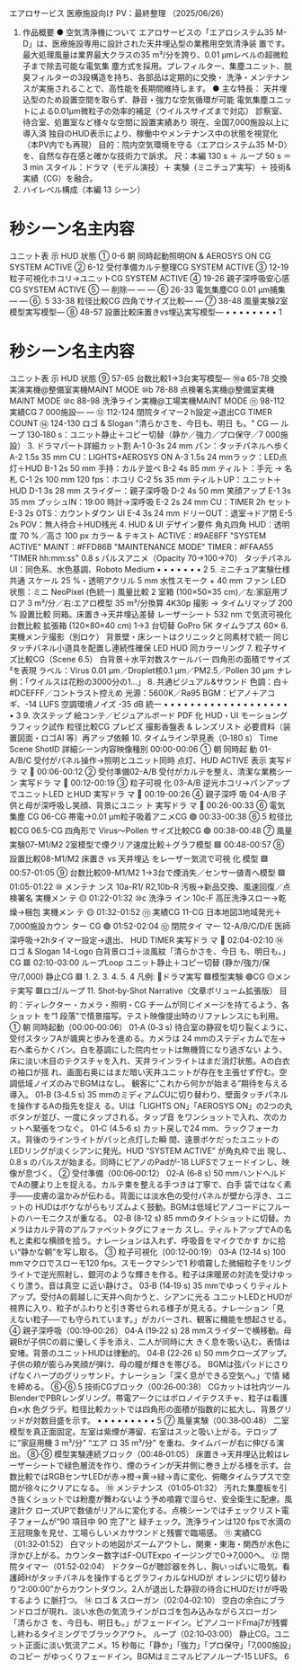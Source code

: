 エアロサービス 医療施設向け PV：最終整理
（2025/06/26）
1. 作品概要
● 空気清浄機について
エアロサービスの「エアロシステム35 M-D」は、医療施設専用に設計された天井埋込型の業務用空気清浄装
置です。最大処理風量は業界最大クラスの35 m³/分を誇り、0.01 μmレベルの超微粒子まで除去可能な電気集
塵方式を採用。プレフィルター、集塵ユニット、脱臭フィルターの3段構造を持ち、各部品は定期的に交換・
洗浄・メンテナンスが実施されることで、高性能を長期間維持します。
● 主な特長：
天井埋込型のため設置空間を取らず、静音・強力な空気循環が可能
電気集塵ユニットによる0.01μm微粒子の効率的補足（ウイルスサイズまで対応）
診察室、待合室、処置室など様々な空間に設置実績あり
現在、全国7,000施設以上に導入済
独自のHUD表示により、稼働中やメンテナンス中の状態を視覚化（本PV内でも再現）
目的：院内空気環境を守る〈エアロシステム35 M-D〉を、自然な存在感と確かな技術力で訴求。
尺：本編 130 s ＋ ループ 50 s ＝ 3 min
スタイル：ドラマ（モデル演技）＋ 実験（ミニチュア実写）＋ 技術&実績（CG）を融合。
2. ハイレベル構成（本編 13 シーン）
# 秒シーン名主内容
ユニット表
示
HUD 状態
① 0-6 朝 同時起動照明ON & AEROSYS ON CG SYSTEM ACTIVE
② 6-12 受付準備カルテ整理CG SYSTEM ACTIVE
③ 12-19 粒子可視化ホコリ→ユニットCG SYSTEM ACTIVE
④ 19-26 親子深呼吸安心感CG SYSTEM ACTIVE
⑤ ― 削除— — —
⑥ 26-33 電気集塵CG 0.01 μm捕集— —
⑥.
5
33-38 粒径比較CG 四角でサイズ比較— —
⑦ 38-48 風量実験2室模型実写模型—
⑧ 48-57 設置比較床置きvs埋込実写模型—
•
•
•
•
•
•
•
•
1
# 秒シーン名主内容
ユニット表
示
HUD 状態
⑨ 57-65 台数比較1→3台実写模型—
⑩a 65-78 交換実演実機@整備室実機MAINT MODE
⑩b 78-88 点検署名実機@整備室実機MAINT MODE
⑩c 88-98 洗浄ライン実機@工場実機MAINT MODE
⑪ 98-112 実績CG 7 000施設— —
⑫ 112-124 閉院タイマー2 h設定→退出CG TIMER COUNT
⑭ 124-130
ロゴ &
Slogan
"清らかさを、今日も、明日
も。"
CG —
ループ 130‑180 s：ユニット静止＋コピー切替（静か／強力／プロ保守／7 000施設）
3. ドラマパート詳細カット割
A-1 0-3s 24 mm パン：タッチパネルへ歩く
A-2 1.5s 35 mm CU：LIGHTS+AEROSYS ON
A-3 1.5s 24 mmラック：LED点灯＋HUD
B-1 2s 50 mm 手持：カルテ並べ
B-2 4s 85 mm ティルト：手元 → 名札
C-1 2s 100 mm 120 fps：ホコリ
C-2 5s 35 mm ティルトUP：ユニット＋HUD
D-1 3s 28 mm スライダー：親子深呼吸
D-2 4s 50 mm 笑顔アップ
E-1 3s 35 mm プッシュIN：19:00 時計→深呼吸
E-2 2s 24 mm CU：TIMER 2h セット
E-3 2s OTS：カウントダウン UI
E-4 3s 24 mm ドリーOUT：退室→ドア閉
E-5 2s POV：無人待合＋HUD残光
4. HUD & UI デザイン要件
角丸四角 HUD：透明度 70 %／高さ 100 px
カラー & テキスト
ACTIVE：#9AE8FF "SYSTEM ACTIVE"
MAINT：#FFD86B "MAINTENANCE MODE"
TIMER：#FFAA55 "TIMER hh\:mm\:ss"
0.8 s パルスアニメ（Opacity 70→100→70）
タッチパネル UI：同色系、水色基調、Roboto Medium
•
•
•
•
•
•
•
2
5. ミニチュア実験仕様
共通
スケール 25 %・透明アクリル 5 mm
水性スモーク + 40 mm ファン
LED 状態：ミニ NeoPixel (色統一)
風量比較
2 室箱 (100×50×35 cm)／左:家庭用ブロア 3 m³/分／右:エアロ模型 35 m³/分換算
4K30p 撮影 → タイムリマップ 200 %
設置比較
同箱。床置き→天井埋込差替
レーザーシート 532 nm で気流可視化
台数比較
拡張箱 (120×80×40 cm) 1→3 台切替
GoPro 5K タイムラプス 60×
6. 実機メンテ撮影（別ロケ）
背景壁・床シートはクリニックと同素材で統一
同じタッチパネル小道具を配置し連続性確保
LED HUD 同カラーリング
7. 粒子サイズ比較CG（Scene 6.5）
白背景＋水平対数スケールバー
四角形の面積でサイズ²を表現
ラベル：Virus 0.01 μm／Droplet核0.1 μm／PM2.5／Pollen 30 μm
ナレ例：「ウイルスは花粉の3000分の1…」
8. 共通ビジュアル&サウンド
色調：白＋#DCEFFF／コントラスト控えめ
光源：5600K／Ra95
BGM：ピアノ＋アコギ、-14 LUFS
空調環境ノイズ -35 dB 統一
•
•
•
•
•
•
•
•
•
•
•
•
•
•
•
•
•
•
•
•
3
9. 次ステップ
絵コンテ／ビジュアルボード PDF 化
HUD・UI モーショングラフィック試作
粒径比較CG プレビズ
撮影香盤表 & レンズリスト
必要資料（装置図面・ロゴAI 等）再アップ依頼
10. タイムライン早見表（0‑180 s）
Time Scene ShotID 詳細シーン内容映像種別
00:00-00:06
① 朝 同時起
動
01-A/B/C
受付がパネル操作→照明とユニット同時
点灯、HUD ACTIVE 表示
実写ドラ
マ 💠
00:06-00:12 ② 受付準備02-A/B 受付がカルテを整え、清潔な業務シーン
実写ドラ
マ 💠
00:12-00:19
③ 粒子可視
化
03-A/B
逆光ホコリ→パンアップでユニットLED
とHUD
実写ドラ
マ 💠
00:19-00:26
④ 親子深呼
吸
04-A/B
子供と母が深呼吸し笑顔、背景にユニッ
ト
実写ドラ
マ 💠
00:26-00:33
⑥ 電気集塵
CG
06-CG 帯電→0.01 μm粒子吸着アニメCG 🟣
00:33-00:38
⑥.5 粒径比
較CG
06.5-CG 四角形で Virus〜Pollen サイズ比較CG 🟣
00:38-00:48 ⑦ 風量実験07-M1/M2 2室模型で煙クリア速度比較＋グラフ模型 🟩
00:48-00:57 ⑧ 設置比較08-M1/M2
床置き vs 天井埋込 をレーザー気流で可視
化
模型 🟩
00:57-01:05 ⑨ 台数比較09-M1/M2 1→3台で煙消失／センサー値青へ模型 🟩
01:05-01:22
⑩ メンテナ
ンス
10a-R1/
R2,10b-R
汚板→新品交換、風速回復／点検署名
実機メン
テ 🟡
01:22-01:32
⑩c 洗浄ラ
イン
10c-F 高圧洗浄スロー→乾燥→梱包
実機メン
テ 🟡
01:32-01:52 ⑪ 実績CG 11-CG
日本地図3地域発光＋7,000施設カウン
ター
CG 🟣
01:52-02:04
⑫ 閉院タイ
マー
12-A/B/C/D/E
医師深呼吸→2hタイマー設定→退出、
HUD TIMER
実写ドラ
マ 💠
02:04-02:10
⑭ ロゴ &
Slogan
14-Logo
白背景ロゴ＋淡風紋「清らかさを、今日
も、明日も。」
CG 🟥
02:10-03:00 ループLoop
ユニット静止＋コピー切替 (静か/強力/保
守/7,000)
静止CG
🟥
1.
2.
3.
4.
5.
4
凡例: 💠ドラマ実写 🟩模型実験 🟣CG 🟡メンテ実写 🟥ロゴ/ループ
11. Shot‑by‑Shot Narrative（文章ボリューム拡張版）
目的：ディレクター・カメラ・照明・CG チームが同じイメージを持てるよう、各ショット
を“1 段落”で情景描写。テスト映像提出時のリファレンスにも利用。
① 朝 同時起動（00:00‑00:06）
01‑A (0‑3 s) 待合室の静寂を切り裂くように、受付スタッフAが颯爽と歩みを進める。カメラは
24 mmのステディカムで左→右へ柔らかくパン。白を基調にした院内セットは無機質になり過ぎない
よう、床に淡い木目のテクスチャを入れ、天井ラインライトはまだ消灯状態。Aの白衣の袖口が揺
れ、画面右奥にはまだ暗い天井ユニットが存在を主張せず佇む。空調低域ノイズのみでBGMはなし。
観客に“これから何かが始まる”期待を与える導入。
01‑B (3‑4.5 s) 35 mmのミディアムCUに切り替わり、壁面タッチパネルを操作するAの指先を捉え
る。UIは「LIGHTS ON」「AEROSYS ON」の2つの丸ボタンが並び、一度にタップされる。タップ音
をワンショットで入れ、次のカットへ緊張をつなぐ。
01‑C (4.5‑6 s) カット戻しで24 mm、ラックフォーカス。背後のラインライトがパッと点灯した瞬
間、遠景ボケだったユニットのLEDリングが淡くシアンに発光。HUD “SYSTEM ACTIVE” が角丸枠で出
現し、0.8 s のパルスが始まる。同時にピアノのPadが-18 LUFSでフェードインし、映像が息づく。
② 受付準備（00:06‑00:12）
02‑A (6‑8 s) 50 mmハンドヘルドでAの腰より上を捉える。カルテ束を整える手つきは丁寧で、白手
袋ではなく素手——皮膚の温かみが伝わる。背面には淡水色の受付パネルが壁から浮き、ユニットの
HUDはボケながらもリズムよく鼓動。BGMは低域ピアノコードにフルートのハーモニクスが重なる。
02‑B (8‑12 s) 85 mmのタイトショットに切替。カメラはカルテ背のアルファベットタグにフォーカ
スし、ティルトアップでAの名札と柔和な横顔を拾う。ナレーションは入れず、呼吸音をマイクでかす
かに拾い“静かな朝”を写し取る。
③ 粒子可視化（00:12‑00:19）
03‑A (12‑14 s) 100 mmマクロでスローモ120 fps。スモークマシンで1 秒噴霧した微細粒子をリング
ライトで逆光照射し、銀河のような輝きを作る。粒子は床暖房の対流を受けゆっくり漂う。音は真空
に近い静けさ。
03‑B (14‑19 s) 35 mmでゆっくりティルトアップ。受付Aの肩越しに天井へ向かうと、シアンに光る
ユニットLEDとHUDが視界に入り、粒子がふわりと引き寄せられる様子が見える。ナレーション「見
えない粒子──でも守られています。」がカバーされ、観客に機能を想起させる。
④ 親子深呼吸（00:19‑00:26）
04‑A (19‑22 s) 28 mmスライダーで横移動。母親Bが子供Cの肩に優しく手を添え、二人が同時に大
きく息を吸い込む。表情は安堵。背景のユニットHUDは律動的。
04‑B (22‑26 s) 50 mmクローズアップ。子供の頬が膨らみ笑顔が弾け、母の瞳が輝きを帯びる。
BGMは弦パッドにさりげなくハープのグリッサンド。ナレーション「深く息ができる空気へ。」で情
緒を締める。
⑥‑⑥.5 技術CGブロック（00:26‑00:38）
CGカットは社内ツールBlenderでPBRレンダリング。帯電アークにはボロノイテクスチャ、粒子は看護白×水
色グラデ。粒径比較カットでは四角形の面積が指数的に拡大し、背景グリッドが対数目盛を示す。
•
•
•
•
•
•
•
•
•
5
⑦ 風量実験（00:38‑00:48）
二室模型を真正面固定。左室は紫煙が滞留、右室はスッと吸い上がる。テロップに“家庭用機 3 m³/分” “エア
ロ 35 m³/分” を重ね、タイムバーが右に伸びる演出。
⑧‑⑨ 模型実験連続ブロック（00:48‑01:05）
床置き→天井埋込比較はレーザーシートで緑色層流を作り、煙のラインが天井側に巻き上がる様を示す。台
数比較ではRGBセンサLEDが赤→橙→黄→緑→青に変化、俯瞰タイムラプスで空間が徐々にクリアになる。
⑩ メンテナンス（01:05‑01:32）
汚れた集塵板を引き抜くショットでは粉塵が舞わないよう予め噴霧で湿らせ、安全衛生に配慮。風速計ク
ローズUPで数値がリアルに変化する。点検シーンではチェックリスト電子フォームが“90 項目中 90 完了”と
緑チェック。洗浄ラインは120 fpsで水滴の王冠現象を見せ、工場らしいメカサウンドと残響で臨場感。
⑪ 実績CG（01:32‑01:52）
白マットの地図がズームアウトし、関東・東海・関西が水色に浮かび上がる。カウンター数字はF-OUTExpo
イージングで0→7,000へ。
⑫ 閉院タイマー（01:52‑02:04）
ドクターGが聴診器を外し、胸いっぱいに吸気。看護師Hがタッチパネルを操作するとグラフィカルなHUDが
オレンジに切り替わり“2:00:00”からカウントダウン。2人が退出した静寂の待合にHUDだけが呼吸するよう
に脈打つ。
⑭ ロゴ & スローガン（02:04‑02:10）
空白の余白にブランドロゴが現れ、淡い水色の気流ラインがロゴを包み込みながらスローガン「清らかさ
を、今日も、明日も。」がフェードイン。ピアノコードFmaj7が残響し終わるタイミングでブラックアウト。
ループ（02:10‑03:00）
静止CG。ユニット正面に淡い気流アニメ。15 秒毎に「静か」「強力」「プロ保守」「7,000施設」のコピー
がゆっくりフェードイン。BGMはミニマルピアノループ-15 LUFS。
6